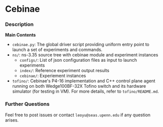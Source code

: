 # Cebinae

### Description

**Main Contents**

* `cebinae.py`: The global driver script providing uniform entry point to launch a set of experiments and commands.
* `ns/`: ns-3.35 source tree with cebinae module and experiment instances
    * `configs/`: List of json configuration files as input to launch experiments
    * `index/`: Reference experiment output results
    * `cebinae/`: Experiement instances
* `tofino/`: Cebinae's P4-16 implementation and C++ control plane agent running on both Wedge100BF-32X Tofino switch and its hardware simulator (for testing in VM). For more details, refer to `tofino/README.md`.



### Further Questions

Feel free to post issues or contact `leoyu@seas.upenn.edu` if any question arises.
